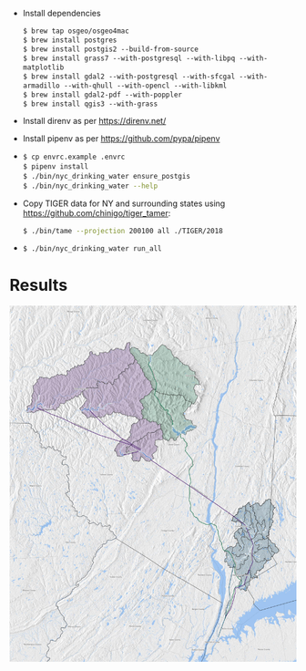 - Install dependencies
  ```
  $ brew tap osgeo/osgeo4mac
  $ brew install postgres
  $ brew install postgis2 --build-from-source
  $ brew install grass7 --with-postgresql --with-libpq --with-matplotlib
  $ brew install gdal2 --with-postgresql --with-sfcgal --with-armadillo --with-qhull --with-opencl --with-libkml
  $ brew install gdal2-pdf --with-poppler
  $ brew install qgis3 --with-grass
  ```
- Install direnv as per https://direnv.net/
- Install pipenv as per https://github.com/pypa/pipenv
-
  ```sh
  $ cp envrc.example .envrc
  $ pipenv install
  $ ./bin/nyc_drinking_water ensure_postgis
  $ ./bin/nyc_drinking_water --help
  ```

- Copy TIGER data for NY and surrounding states using https://github.com/chinigo/tiger_tamer:
  ```sh
  $ ./bin/tame --projection 200100 all ./TIGER/2018
  ```
-
  ```sh
  $ ./bin/nyc_drinking_water run_all
  ```

# Results
![Rendered map of watersheds and pipelines](sample.jpeg?raw=true "Rendered map of watersheds and pipelines")
